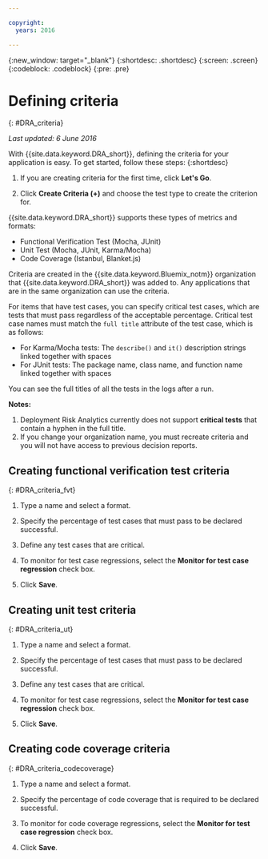 ```yaml
---

copyright:
  years: 2016

---
```


{:new_window: target="_blank"}
{:shortdesc: .shortdesc}
{:screen: .screen}
{:codeblock: .codeblock}
{:pre: .pre}

# Defining criteria
{: #DRA_criteria}

*Last updated: 6 June 2016*

With {{site.data.keyword.DRA_short}}, defining the criteria for your application is easy. To get started, follow these steps:
{:shortdesc}


1. If you are creating criteria for the first time, click **Let's Go**.

2. Click **Create Criteria (+)** and choose the test type to create the criterion for.

  {{site.data.keyword.DRA_short}} supports these types of metrics and formats:
  
  * Functional Verification Test (Mocha, JUnit)
  * Unit Test (Mocha, JUnit, Karma/Mocha)
  * Code Coverage (Istanbul, Blanket.js)

  Criteria are created in the {{site.data.keyword.Bluemix_notm}} organization that {{site.data.keyword.DRA_short}} was added to. Any applications that are in the same organization can use the criteria.
  
  For items that have test cases, you can specify critical test cases, which are tests that must pass regardless of the acceptable percentage. Critical test case names must match the `full title` attribute of the test case, which is as follows:    
  
  * For Karma/Mocha tests: The `describe()` and `it()` description strings linked together with spaces
  * For JUnit tests: The package name, class name, and function name linked together with spaces    

  You can see the full titles of all the tests in the logs after a run.  

  **Notes:**  
  1. Deployment Risk Analytics currently does not support **critical tests** that contain a hyphen in the full  title.    
  2. If you change your organization name, you must recreate criteria and you will not have access to previous decision reports.

## Creating functional verification test criteria
{: #DRA_criteria_fvt}

1. Type a name and select a format.

2. Specify the percentage of test cases that must pass to be declared successful.

3. Define any test cases that are critical.

4. To monitor for test case regressions, select the **Monitor for test case regression** check box.

5. Click **Save**.


## Creating unit test criteria
{: #DRA_criteria_ut}

1. Type a name and select a format.

2. Specify the percentage of test cases that must pass to be declared successful.

3. Define any test cases that are critical.

4. To monitor for test case regressions, select the **Monitor for test case regression** check box.

5. Click **Save**.


## Creating code coverage criteria
{: #DRA_criteria_codecoverage}

1. Type a name and select a format.

2. Specify the percentage of code coverage that is required to be declared successful.

3. To monitor for code coverage regressions, select the **Monitor for test case regression** check box.

4. Click **Save**.
